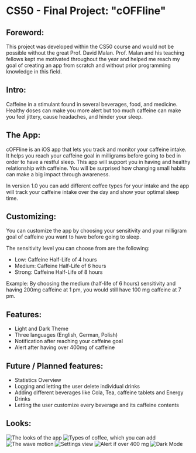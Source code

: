 # CS50 - Final Project: "cOFFline"

## Foreword:

This project was developed within the CS50 course and would not be possible without the great Prof. David Malan. 
Prof. Malan and his teaching fellows kept me motivated throughout the year and helped me reach my goal of creating an app from scratch and without prior programming knowledge in this field.

## Intro:
Caffeine in a stimulant found in several beverages, food, and medicine. Healthy doses can make you more alert but too much caffeine can make you feel jittery, cause headaches, and hinder your sleep.

## The App:
cOFFline is an iOS app that lets you track and monitor your caffeine intake. It helps you reach your caffeine goal in milligrams before going to bed in order to have a restful sleep. This app will support you in having and healthy relationship with caffeine. You will be surprised how changing small habits can make a big impact through awareness.

In version 1.0 you can add different coffee types for your intake and the app will track your caffeine intake over the day and show your optimal sleep time.

## Customizing: 
You can customize the app by choosing your sensitivity and your milligram goal of caffeine you want to have before going to sleep.

The sensitivity level you can choose from are the following:

- Low: Caffeine Half-Life of 4 hours
- Medium: Caffeine Half-Life of 6 hours
- Strong: Caffeine Half-Life of 8 hours 

Example: By choosing the medium (half-life of 6 hours) sensitivity and having 200mg caffeine at 1 pm, you would still have 100 mg caffeine at 7 pm.


## Features:
- Light and Dark Theme
- Three languages (English, German, Polish)
- Notification after reaching your caffeine goal
- Alert after having over 400mg of caffeine

## Future / Planned features:
- Statistics Overview
- Logging and letting the user delete individual drinks
- Adding different beverages like Cola, Tea, caffeine tablets and Energy Drinks
- Letting the user customize every beverage and its caffeine contents

## Looks:
![The looks of the app](https://github.com/BarTechB/cs50-finalproject/blob/main/Screenshots/Look_01.png?raw=true)
![Types of coffee, which you can add](https://github.com/BarTechB/cs50-finalproject/blob/main/Screenshots/Types_02.png?raw=true)
![The wave motion](https://github.com/BarTechB/cs50-finalproject/blob/main/Screenshots/Wave_Motion_03.png?raw=true)
![Settings view](https://github.com/BarTechB/cs50-finalproject/blob/main/Screenshots/Settings_04.png?raw=true)
![Alert if over 400 mg](https://github.com/BarTechB/cs50-finalproject/blob/main/Screenshots/Alert_05.png?raw=true)
![Dark Mode](https://github.com/BarTechB/cs50-finalproject/blob/main/Screenshots/DarkMode_05.png?raw=true)
